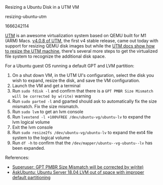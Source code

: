 Resizing a Ubuntu Disk in a UTM VM

resizing-ubuntu-utm

1666242114

[UTM](https://mac.getutm.app/) is an awesome virtualization system based on
QEMU built for M1 (ARM) Macs.
[v4.0.8 of UTM](https://github.com/utmapp/UTM/releases/tag/v4.0.8), the first
v4 stable release, came out today with support for resizing QEMU disk images
but while the [UTM docs show how to resize the UTM machine](https://docs.getutm.app/settings-qemu/drive/resize-and-compress/#resize),
there's several more steps to get the virtualized file system to recognize
the additional disk space.

For a Ubuntu guest OS running a default GPT and LVM partition:

1.  On a shut down VM, in the UTM UI's configuration, select the disk you wish to expand, resize the disk, and save the VM configuration.
2.  Launch the VM and get a terminal
3.  Run `sudo fdisk -l` and confirm that there is a `GPT PMBR Size Mismatch will be corrected by w(rite)` warning
4.  Run `sudo parted -l` and gparted should ask to automatically fix the size mismatch.  Fix the size mismatch.
5.  Run `sudo lvm` to get an lvm console
6.  Run `lvextend -l +100%FREE /dev/ubuntu-vg/ubuntu-lv` to expand the lvm logical volume
7.  Exit the lvm console
8.  Run `sudo resize2fs /dev/ubuntu-vg/ubuntu-lv` to expand the ext4 file system to the logical volume
9.  Run `df -h` to confirm that the `/dev/mapper/ubuntu--vg-ubuntu--lv` has been expanded.

References:

- [Superuser: GPT PMBR Size Mismatch will be corrected by w(rite)](https://superuser.com/q/1352065/1687653)
- [AskUbuntu: Ubuntu Server 18.04 LVM out of space with improper default partitioning](https://askubuntu.com/q/1106795/1577326)
